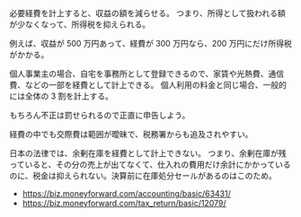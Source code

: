 必要経費を計上すると、収益の額を減らせる。
つまり、所得として扱われる額が少なくなって、所得税を抑えられる。

例えば、収益が 500 万円あって、経費が 300 万円なら、200 万円にだけ所得税がかかる。

個人事業主の場合、自宅を事務所として登録できるので、家賃や光熱費、通信費、などの一部を経費として計上できる。
個人利用の料金と同じ場合、一般的には全体の 3 割を計上する。

もちろん不正は罰せられるので正直に申告しよう。

経費の中でも交際費は範囲が曖昧で、税務署からも追及されやすい。

日本の法律では、余剰在庫を経費として計上できない。
つまり、余剰在庫が残っていると、その分の売上が出てなくて、仕入れの費用だけ余計にかかっているのに、税金は抑えられない。決算前に在庫処分セールがあるのはこのため。

- https://biz.moneyforward.com/accounting/basic/63431/
- https://biz.moneyforward.com/tax_return/basic/12079/
